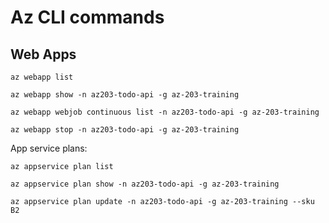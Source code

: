 # Az CLI commands

## Web Apps

    az webapp list

    az webapp show -n az203-todo-api -g az-203-training

    az webapp webjob continuous list -n az203-todo-api -g az-203-training

    az webapp stop -n az203-todo-api -g az-203-training

App service plans:

    az appservice plan list

    az appservice plan show -n az203-todo-api -g az-203-training

    az appservice plan update -n az203-todo-api -g az-203-training --sku B2
